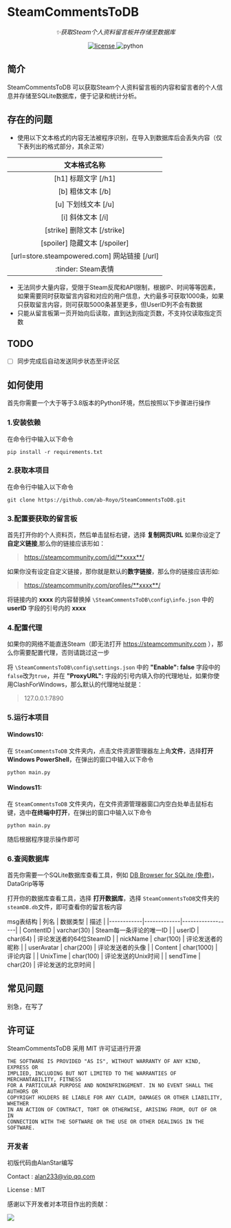 <!--
 * @Author: abRoy abroyo@outlook.com
 * @Date: 2023-05-27 21:51:10
 * @FilePath: \SteamCommentsToDB\README.md
 * @Description: 
 * 
 * Copyright (c) 2023 by ${git_name_email}, All Rights Reserved. 
-->
# SteamCommentsToDB

<div align="center">


<!-- prettier-ignore-start -->
<!-- markdownlint-disable-next-line MD036 -->
_✨获取Steam个人资料留言板并存储至数据库_
<!-- prettier-ignore-end -->

</div>

<p align="center">
  <a href="https://raw.githubusercontent.com/nonebot/nonebot2/master/LICENSE">
    <img src="https://img.shields.io/github/license/nonebot/nonebot2" alt="license">
  </a>
  <img src="https://img.shields.io/badge/python-3.8+-blue" alt="python">
</p>


## 简介

SteamCommentsToDB 可以获取Steam个人资料留言板的内容和留言者的个人信息并存储至SQLite数据库，便于记录和统计分析。


## 存在的问题
- 使用以下文本格式的内容无法被程序识别，在导入到数据库后会丢失内容（仅下表列出的格式部分，其余正常）

| 文本格式名称                                   |
|:----------------------------------------:|
| [h1] 标题文字 [/h1]                          |
| [b] 粗体文本 [/b]                            |
| [u] 下划线文本 [/u]                           |
| [i] 斜体文本 [/i]                            |
| [strike] 删除文本 [/strike]                  |
| [spoiler] 隐藏文本 [/spoiler]                |
| [url=store.steampowered.com] 网站链接 [/url] |
| :tinder: Steam表情                         |

- 无法同步大量内容，受限于Steam反爬和API限制，根据IP、时间等等因素，如果需要同时获取留言内容和对应的用户信息，大约最多可获取1000条，如果只获取留言内容，则可获取5000条甚至更多，但UserID列不会有数据
- 只能从留言板第一页开始向后读取，直到达到指定页数，不支持仅读取指定页数

## TODO
- [ ] 同步完成后自动发送同步状态至评论区



## 如何使用
首先你需要一个大于等于3.8版本的Python环境，然后按照以下步骤进行操作

### 1.安装依赖
在命令行中输入以下命令
```
pip install -r requirements.txt
```

### 2.获取本项目
在命令行中输入以下命令
```
git clone https://github.com/ab-Royo/SteamCommentsToDB.git
```

### 3.配置要获取的留言板
首先打开你的个人资料页，然后单击鼠标右键，选择 **复制网页URL**
如果你设定了**自定义链接**,那么你的链接应该形如：
> https://steamcommunity.com/id/**xxxx**/

如果你没有设定自定义链接，那你就是默认的**数字链接**，那么你的链接应该形如:
> https://steamcommunity.com/profiles/**xxxx**/

将链接内的 **xxxx** 的内容替换掉 `\SteamCommentsToDB\config\info.json` 中的 **userID** 字段的引号内的 **xxxx**

### 4.配置代理
如果你的网络不能直连Steam（即无法打开 https://steamcommunity.com ），那么你需要配置代理，否则请跳过这一步

将 `\SteamCommentsToDB\config\settings.json` 中的 **"Enable": false** 字段中的`false`改为`true`，并在 **"ProxyURL":** 字段的引号内填入你的代理地址，如果你使用ClashForWindows，那么默认的代理地址就是：
>127.0.0.1:7890


### 5.运行本项目
#### Windows10:
在 `SteamCommentsToDB` 文件夹内，点击文件资源管理器左上角**文件**，选择**打开Windows PowerShell**，在弹出的窗口中输入以下命令
```
python main.py
```
#### Windows11:
在 `SteamCommentsToDB` 文件夹内，在文件资源管理器窗口内空白处单击鼠标右键，选中**在终端中打开**，在弹出的窗口中输入以下命令
```
python main.py
```

随后根据程序提示操作即可


### 6.查阅数据库
首先你需要一个SQLite数据库查看工具，例如 [DB Browser for SQLite (免费)](https://sqlitebrowser.org/dl/)，DataGrip等等

打开你的数据库查看工具，选择 **打开数据库**，选择 `SteamCommentsToDB`文件夹的`steamDB.db`文件，即可查看你的留言板内容

msg表结构
| 列名         | 数据类型        | 描述               |
|------------|-------------|------------------|
| ContentID  | varchar(30) | Steam每一条评论的唯一ID  |
| userID     | char(64)    | 评论发送者的64位SteamID |
| nickName   | char(100)   | 评论发送者的昵称         |
| userAvatar | char(200)   | 评论发送者的头像         |
| Content    | char(1000)  | 评论内容             |
| UnixTime   | char(100)   | 评论发送的Unix时间      |
| sendTime   | char(20)    | 评论发送的北京时间        |






## 常见问题

别急，在写了

## 许可证

SteamCommentsToDB 采用 MIT 许可证进行开源

```text
THE SOFTWARE IS PROVIDED "AS IS", WITHOUT WARRANTY OF ANY KIND, EXPRESS OR
IMPLIED, INCLUDING BUT NOT LIMITED TO THE WARRANTIES OF MERCHANTABILITY, FITNESS
FOR A PARTICULAR PURPOSE AND NONINFRINGEMENT. IN NO EVENT SHALL THE AUTHORS OR
COPYRIGHT HOLDERS BE LIABLE FOR ANY CLAIM, DAMAGES OR OTHER LIABILITY, WHETHER
IN AN ACTION OF CONTRACT, TORT OR OTHERWISE, ARISING FROM, OUT OF OR IN
CONNECTION WITH THE SOFTWARE OR THE USE OR OTHER DEALINGS IN THE SOFTWARE.
```


### 开发者

初版代码由AlanStar编写

Contact : alan233@vip.qq.com

License : MIT

感谢以下开发者对本项目作出的贡献：

<a href="https://github.com/ab-Royo/SteamCommentsToDB/graphs/contributors">
  <img src="https://contrib.rocks/image?repo=ab-Royo/SteamCommentsToDB" />
</a>
